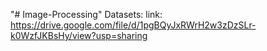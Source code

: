 "# Image-Processing" 
Datasets:
link: https://drive.google.com/file/d/1pgBQyJxRWrH2w3zDzSLr-k0WzfJKBsHy/view?usp=sharing
